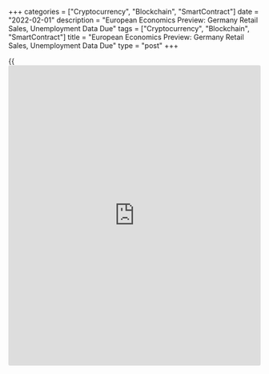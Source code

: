 +++
categories = ["Cryptocurrency", "Blockchain", "SmartContract"]
date = "2022-02-01"
description = "European Economics Preview: Germany Retail Sales, Unemployment Data Due"
tags = ["Cryptocurrency", "Blockchain", "SmartContract"]
title = "European Economics Preview: Germany Retail Sales, Unemployment Data Due"
type = "post"
+++

{{<iframe id="large-banner" src="https://www.bounty.group/#slide=14.0" width="100%" height="600" scrolling="no" style="border: 0px solid rgb(216, 221, 230); border-radius: 3px;">}}

Retail sales, unemployment and final manufacturing Purchasing Managers'
survey results are due from Germany on Tuesday, headlining a busy day
for the European economic [news](https://www.letsplayfx.com/blog/forex-news-website/).

At 2.00 am ET, Destatis releases Germany's retail sales and unemployment
data. Sales are forecast to drop 1.4 percent on month in December, in
contrast to the 0.6 percent rise in November.

Also, UK Nationwide house price data is due. Economists forecast house
prices to rise 10.8 percent annually in January, faster than the 10.4
percent rise in December.

At 2.30 am ET, the Federal Statistical Office publishes Swiss retail
sales for December. Sales had increased 1.3 percent on month in
November.

At 2.45 am ET, the French statistical office Insee is scheduled to issue
flash consumer prices for January. Economists forecast consumer price
inflation to slow to 2.4 percent from 2.8 percent in December.  
  
At 3.00 am ET, Purchasing Managers' survey results are due from Poland
and the Netherlands. In the meantime, GDP data from the Czech Republic
and foreign trade from Hungary are due.

At 3.15 am ET, IHS Markit is scheduled to issue Spain's manufacturing
PMI data. Economists forecast the PMI to fall to 56.0 in January from
56.2 in the prior month.  
  
At 3.45 am ET, manufacturing PMI survey results are due from Italy. The
index is seen at 61.0, down from 62.0 a month ago.

Thereafter, final PMI survey data is due from France and Germany at 3.50
am and 3.55 am ET, respectively.

At 3.55 am ET, Germany's unemployment data is also due. The jobless rate
is forecast to remain unchanged at 5.2 percent in January.

At 4.00 am ET, the European Central Bank releases bank lending survey
results. The final factory PMI survey results are due from euro area.

Also, Italy's unemployment data is due from the statistical office
Istat.

Half an hour later, Bank of England is set to issue mortgage approvals
data. The number of mortgages approved in December is seen at 66,000
versus 66,960 in the prior month.

UK CIPS/Markit final manufacturing PMI survey results are also due at
4.30 am ET.

At 5.00 am ET, Eurostat is scheduled to issue euro area unemployment
data. Economists expect the jobless rate to fall to 7.1 percent in
December from 7.2 percent in November.

For comments and feedback [contact](https://www.playgroundfx.com/contact/): editorial@rtt[news](https://www.letsplayfx.com/blog/forex-news-website/).com

[Economic News][1]

 **What parts of the world are seeing the best (and worst) economic
performances lately? Click[here][2] to check out our [Econ Scorecard][2]
and find out! See up-to-the-moment [ranking](https://www.playgroundfx.com/blog/crypto-exchange-ranking/)s for the best and worst
performers in [GDP][3], [unemployment rate][4], [inflation][5] and much
more.**

   1. www.rtt[news](https://www.letsplayfx.com/blog/forex-news-website/).com/Content/EconomicNews.aspx
   2. www.rtt[news](https://www.letsplayfx.com/blog/forex-news-website/).com/economic-scorecard/world-rank/industrial-production/highest-performance.aspx
   3. www.rtt[news](https://www.letsplayfx.com/blog/forex-news-website/).com/economic-scorecard/world-rank/GDP/highest-performance.aspx
   4. www.rtt[news](https://www.letsplayfx.com/blog/forex-news-website/).com/economic-scorecard/world-rank/unemployment-rate/lowest-performance.aspx
   5. www.rtt[news](https://www.letsplayfx.com/blog/forex-news-website/).com/economic-scorecard/world-rank/CPI/highest-performance.aspx